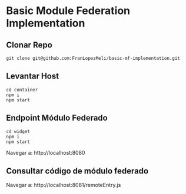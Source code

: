 # Basic Module Federation Implementation

## Clonar Repo

```
git clone git@github.com:FranLopezMeli/basic-mf-implementation.git
```
## Levantar Host
```
cd container
npm i
npm start
```
## Endpoint Módulo Federado
```
cd widget
npm i
npm start
```

Navegar a: http://localhost:8080

## Consultar código de módulo federado
Navegar a: http://localhost:8081/remoteEntry.js
